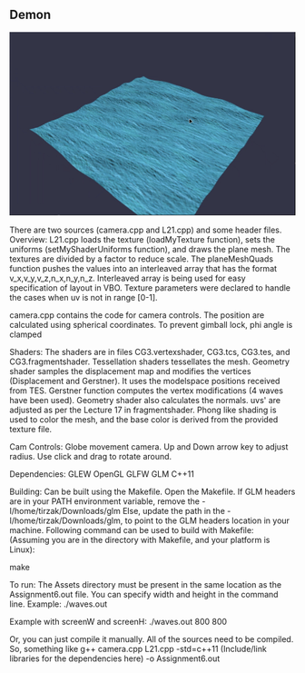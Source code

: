## Demon
![Image Description](./Assets/Front.jpg)


There are two sources (camera.cpp and L21.cpp) and some header files.
Overview:
L21.cpp loads the texture (loadMyTexture function), sets the uniforms (setMyShaderUniforms function), and draws the plane mesh. The textures are divided by a factor to reduce scale. 
The planeMeshQuads function pushes the values into an interleaved array
that has the format v_x,v_y,v_z,n_x,n_y,n_z. Interleaved array is being used for easy specification of layout in VBO.
Texture parameters were declared to handle the cases when uv is not in range [0-1].

camera.cpp contains the code for camera controls. The position are calculated using spherical coordinates. To prevent gimball lock, phi angle is clamped

Shaders: 
The shaders are in files CG3.vertexshader, CG3.tcs, CG3.tes, and CG3.fragmentshader. 
Tessellation shaders tessellates the mesh. Geometry shader samples the displacement map and modifies the vertices (Displacement and Gerstner). It uses the modelspace positions received from TES. Gerstner function computes the vertex modifications (4 waves have been used). 
Geometry shader also calculates the normals.
uvs' are adjusted as per the Lecture 17 in fragmentshader. Phong like shading is used to color the mesh, and the base color is derived from the provided texture file. 

Cam Controls:
Globe movement camera. Up and Down arrow key to adjust radius. Use click and drag to rotate around.

Dependencies:
GLEW 
OpenGL 
GLFW 
GLM
C++11

Building:
Can be built using the Makefile.
Open the Makefile. If GLM headers are in your PATH environment variable, remove the -I/home/tirzak/Downloads/glm
Else, update the path in the -I/home/tirzak/Downloads/glm, to point to the GLM headers location in your machine.
Following command can be used to build with Makefile: (Assuming you are in the directory with Makefile, and your platform is Linux):

make


To run:
The Assets directory must be present in the same location as the Assignment6.out file.
You can specify width and height in the command line.
Example:
./waves.out 

Example with screenW and screenH:
./waves.out 800 800

Or, you can just compile it manually. All of the sources need to be compiled. So, something like 
g++ camera.cpp L21.cpp -std=c++11 (Include/link libraries for the dependencies here) -o Assignment6.out
